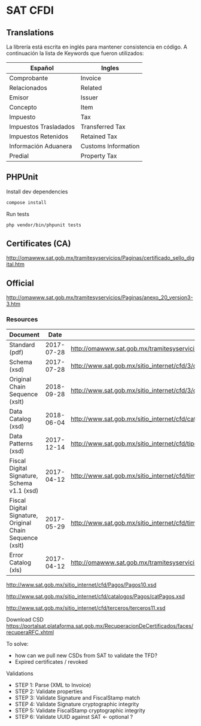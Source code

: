 # SAT CFDI


## Translations
La librería está escrita en inglés para mantener consistencia en código.
A continuación la lista de Keywords que fueron utilizados:

| Español | Ingles |
| ------------- | ------------- |
| Comprobante | Invoice |
| Relacionados | Related |
| Emisor | Issuer |
| Concepto | Item |
| Impuesto | Tax |
| Impuestos Trasladados | Transferred Tax |
| Impuestos Retenidos | Retained Tax |
| Información Aduanera | Customs Information |
| Predial | Property Tax |



## PHPUnit

Install dev dependencies
```bash
compose install
```

Run tests
```bash
php vendor/bin/phpunit tests
```

## Certificates (CA)
http://omawww.sat.gob.mx/tramitesyservicios/Paginas/certificado_sello_digital.htm



## Official

http://omawww.sat.gob.mx/tramitesyservicios/Paginas/anexo_20_version3-3.htm

### Resources

| Document | Date | URL |
|----------|------|-----|
| Standard (pdf) | 2017-07-28 | http://omawww.sat.gob.mx/tramitesyservicios/Paginas/documentos/cfdv33.pdf |
| Schema (xsd) | 2017-07-28 | http://www.sat.gob.mx/sitio_internet/cfd/3/cfdv33.xsd |
| Original Chain Sequence (xslt) | 2018-09-28 | http://www.sat.gob.mx/sitio_internet/cfd/3/cadenaoriginal_3_3/cadenaoriginal_3_3.xslt |
| Data Catalog (xsd) | 2018-06-04 | http://www.sat.gob.mx/sitio_internet/cfd/catalogos/catCFDI.xsd |
| Data Patterns (xsd) | 2017-12-14 | http://www.sat.gob.mx/sitio_internet/cfd/tipoDatos/tdCFDI/tdCFDI.xsd |
| Fiscal Digital Signature, Schema v1.1 (xsd) | 2017-04-12 | http://www.sat.gob.mx/sitio_internet/cfd/timbrefiscaldigital/TimbreFiscalDigitalv11.xsd
| Fiscal Digital Signature, Original Chain Sequence (xslt) | 2017-05-29 | http://www.sat.gob.mx/sitio_internet/cfd/timbrefiscaldigital/cadenaoriginal_TFD_1_1.xslt |
| Error Catalog (xls) | 2017-04-12 | http://omawww.sat.gob.mx/tramitesyservicios/Paginas/documentos/MatrizDeErrores_CFDI_v33.xls |


http://www.sat.gob.mx/sitio_internet/cfd/Pagos/Pagos10.xsd

http://www.sat.gob.mx/sitio_internet/cfd/catalogos/Pagos/catPagos.xsd

http://www.sat.gob.mx/sitio_internet/cfd/terceros/terceros11.xsd

Download CSD
https://portalsat.plataforma.sat.gob.mx/RecuperacionDeCertificados/faces/recuperaRFC.xhtml


To solve:
- how can we pull new CSDs from SAT to validate the TFD?
- Expired certificates / revoked

Validations

- STEP 1: Parse (XML to Invoice)
- STEP 2: Validate properties
- STEP 3: Validate Signature and FiscalStamp match
- STEP 4: Validate Signature cryptographic integrity
- STEP 5: Validate FiscalStamp cryptographic integrity
- STEP 6: Validate UUID against SAT <- optional ?